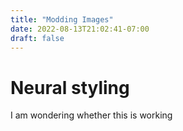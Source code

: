```yaml
---
title: "Modding Images"
date: 2022-08-13T21:02:41-07:00
draft: false
---
```


# Neural styling
I am wondering whether this is working